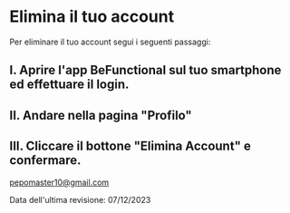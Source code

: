 # Elimina il tuo account
Per eliminare il tuo account segui i seguenti passaggi:
## I. Aprire l'app BeFunctional sul tuo smartphone ed effettuare il login.
## II. Andare nella pagina "Profilo"
## III. Cliccare il bottone "Elimina Account" e confermare.

pepomaster10@gmail.com

Data dell'ultima revisione: 07/12/2023
